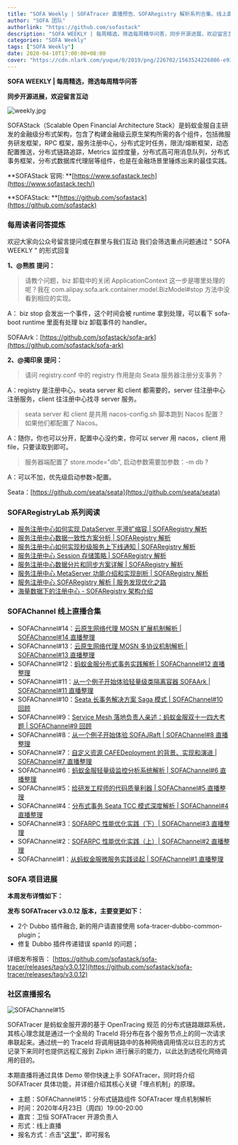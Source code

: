 ```yaml
---
title: "SOFA Weekly | SOFATracer 直播预告、SOFARegistry 解析系列合集、线上直播回顾合集"
author: "SOFA 团队"
authorlink: "https://github.com/sofastack"
description: "SOFA WEEKLY | 每周精选，筛选每周精华问答，同步开源进展，欢迎留言互动。"
categories: "SOFA Weekly"
tags: ["SOFA Weekly"]
date: 2020-04-10T17:00:00+08:00
cover: "https://cdn.nlark.com/yuque/0/2019/png/226702/1563524226806-e93607a3-1b77-4ca2-8c3c-0384ab966154.png"
---
```


**SOFA WEEKLY | 每周精选，筛选每周精华问答**

**同步开源进展，欢迎留言互动**

![weekly.jpg](https://cdn.nlark.com/yuque/0/2019/jpeg/226702/1562925824761-fc720f21-9622-437b-a783-0b0729eda119.jpeg)

SOFAStack（Scalable Open Financial Architecture Stack）是蚂蚁金服自主研发的金融级分布式架构，包含了构建金融级云原生架构所需的各个组件，包括微服务研发框架，RPC 框架，服务注册中心，分布式定时任务，限流/熔断框架，动态配置推送，分布式链路追踪，Metrics 监控度量，分布式高可用消息队列，分布式事务框架，分布式数据库代理层等组件，也是在金融场景里锤炼出来的最佳实践。

**SOFAStack 官网: **[https://www.sofastack.tech](https://www.sofastack.tech/)

**SOFAStack: **[https://github.com/sofastack](https://github.com/sofastack)

### 每周读者问答提炼

欢迎大家向公众号留言提问或在群里与我们互动
我们会筛选重点问题通过 " SOFA WEEKLY " 的形式回复


**1、@熊胜 提问：**

> 请教个问题，biz 卸载中的关闭 ApplicationContext 这一步是哪里处理的呢？我在 com.alipay.sofa.ark.container.model.BizModel#stop 方法中没看到相应的实现。

A： biz stop 会发出一个事件，这个时间会被 runtime 拿到处理，可以看下 sofa-boot runtime 里面有处理 biz 卸载事件的 handler。

SOFAArk：[https://github.com/sofastack/sofa-ark](https://github.com/sofastack/sofa-ark)

**2、@揭印泉 提问：**

> 请问 registry.conf 中的 registry 作用是向 Seata 服务器注册分支事务？

A：registry 是注册中心，seata server 和 client 都需要的，server 往注册中心注册服务，client 往注册中心找寻 server 服务。

> seata server 和 client 是共用 nacos-config.sh 脚本跑到 Nacos 配置？  如果他们都配置了 Nacos。

A：随你，你也可以分开，配置中心没约束，你可以 server 用 nacos，client 用 file，只要读取到即可。

> 服务器端配置了 store.mode="db",   启动参数需要加参数：-m db  ?

A：可以不加，优先级启动参数>配置。

Seata：[https://github.com/seata/seata](https://github.com/seata/seata)

### SOFARegistryLab 系列阅读

- [服务注册中心如何实现 DataServer 平滑扩缩容 | SOFARegistry 解析](/blog/sofa-registry-dataserver-smooth-expansion-contraction/)
- [服务注册中心数据一致性方案分析 | SOFARegistry 解析](/blog/sofa-registry-data-consistency/)
- [服务注册中心如何实现秒级服务上下线通知 | SOFARegistry 解析](/blog/sofa-registry-service-offline-notification/)
- [服务注册中心 Session 存储策略 | SOFARegistry 解析](/blog/sofa-registry-session-storage/)
- [服务注册中心数据分片和同步方案详解 | SOFARegistry 解析](/blog/sofa-registry-data-fragmentation-synchronization-scheme/)
- [服务注册中心 MetaServer 功能介绍和实现剖析 | SOFARegistry 解析](/blog/sofa-registry-metaserver-function-introduction/)
- [服务注册中心 SOFARegistry 解析 | 服务发现优化之路](/blog/sofa-registry-service-discovery-optimization/)
- [海量数据下的注册中心 - SOFARegistry 架构介绍](/blog/sofa-registry-introduction/)

### SOFAChannel 线上直播合集

- SOFAChannel#14：[云原生网络代理 MOSN 扩展机制解析 | SOFAChannel#14 直播整理](/blog/sofa-channel-14-retrospect/)
- SOFAChannel#13：[云原生网络代理 MOSN 多协议机制解析 | SOFAChannel#13 直播整理](/blog/sofa-channel-13-retrospect/)
- SOFAChannel#12：[蚂蚁金服分布式事务实践解析 | SOFAChannel#12 直播整理](/blog/sofa-channel-12-retrospect/)
- SOFAChannel#11：[从一个例子开始体验轻量级类隔离容器 SOFAArk | SOFAChannel#11 直播整理](/blog/sofa-channel-11-retrospect/)
- SOFAChannel#10：[Seata 长事务解决方案 Saga 模式 | SOFAChannel#10 回顾](/blog/sofa-channel-10-retrospect/)
- SOFAChannel#9：[Service Mesh 落地负责人亲述：蚂蚁金服双十一四大考题 | SOFAChannel#9 回顾](/blog/service-mesh-practice-antfinal-shopping-festival-big-exam/)
- SOFAChannel#8：[从一个例子开始体验 SOFAJRaft | SOFAChannel#8 直播整理](/blog/sofa-channel-8-retrospect/)
- SOFAChannel#7：[自定义资源 CAFEDeployment 的背景、实现和演进 | SOFAChannel#7 直播整理](/blog/sofa-channel-7-retrospect/)
- SOFAChannel#6：[蚂蚁金服轻量级监控分析系统解析 | SOFAChannel#6 直播整理](/blog/sofa-channel-6-retrospect/)
- SOFAChannel#5：[给研发工程师的代码质量利器 | SOFAChannel#5 直播整理](/blog/sofa-channel-5-retrospect/)
- SOFAChannel#4：[分布式事务 Seata TCC 模式深度解析 | SOFAChannel#4 直播整理](/blog/sofa-channel-4-retrospect/)
- SOFAChannel#3：[SOFARPC 性能优化实践（下）| SOFAChannel#3 直播整理](/blog/sofa-channel-3-retrospect/)
- SOFAChannel#2：[SOFARPC 性能优化实践（上）| SOFAChannel#2 直播整理](/blog/sofa-channel-2-retrospect/)
- SOFAChannel#1：[从蚂蚁金服微服务实践谈起 | SOFAChannel#1 直播整理](/blog/sofa-channel-1-retrospect/)

### SOFA 项目进展

**本周发布详情如下：**

**发布 SOFATracer v3.0.12 版本，主要变更如下：**

- 2个 Dubbo 插件融合, 新的用户请直接使用 sofa-tracer-dubbo-common-plugin；
- 修复 Dubbo 插件传递错误 spanId 的问题；

详细发布报告：
[https://github.com/sofastack/sofa-tracer/releases/tag/v3.0.12](https://github.com/sofastack/sofa-tracer/releases/tag/v3.0.12)

### 社区直播报名

![SOFAChannel#15](https://cdn.nlark.com/yuque/0/2020/jpeg/226702/1586514943305-3516609c-05db-4f69-b513-ae658173484c.jpeg)

SOFATracer 是蚂蚁金服开源的基于 OpenTracing 规范 的分布式链路跟踪系统，其核心理念就是通过一个全局的 TraceId 将分布在各个服务节点上的同一次请求串联起来。通过统一的 TraceId 将调用链路中的各种网络调用情况以日志的方式记录下来同时也提供远程汇报到 Zipkin 进行展示的能力，以此达到透视化网络调用的目的。

本期直播将通过具体 Demo 带你快速上手 SOFATracer，同时将介绍 SOFATracer 具体功能，并详细介绍其核心关键「埋点机制」的原理。

- 主题：SOFAChannel#15：分布式链路组件 SOFATracer 埋点机制解析
- 时间：2020年4月23日（周四）19:00-20:00
- 嘉宾：卫恒 SOFATracer 开源负责人
- 形式：线上直播
- 报名方式：点击“[这里](https://tech.antfin.com/community/live/1167)”，即可报名
